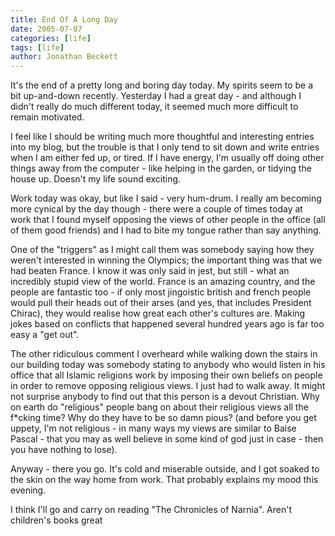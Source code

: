 ```yaml
---
title: End Of A Long Day
date: 2005-07-07
categories: [life]
tags: [life]
author: Jonathan Beckett
---
```


It's the end of a pretty long and boring day today. My spirits seem to be a bit up-and-down recently. Yesterday I had a great day - and although I didn't really do much different today, it seemed much more difficult to remain motivated.

I feel like I should be writing much more thoughtful and interesting entries into my blog, but the trouble is that I only tend to sit down and write entries when I am either fed up, or tired. If I have energy, I'm usually off doing other things away from the computer - like helping in the garden, or tidying the house up. Doesn't my life sound exciting.

Work today was okay, but like I said - very hum-drum. I really am becoming more cynical by the day though - there were a couple of times today at work that I found myself opposing the views of other people in the office (all of them good friends) and I had to bite my tongue rather than say anything.

One of the "triggers" as I might call them was somebody saying how they weren't interested in winning the Olympics; the important thing was that we had beaten France. I know it was only said in jest, but still - what an incredibly stupid view of the world. France is an amazing country, and the people are fantastic too - if only most jingoistic british and french people would pull their heads out of their arses (and yes, that includes President Chirac), they would realise how great each other's cultures are. Making jokes based on conflicts that happened several hundred years ago is far too easy a "get out".

The other ridiculous comment I overheard while walking down the stairs in our building today was somebody stating to anybody who would listen in his office that all Islamic religions work by imposing their own beliefs on people in order to remove opposing religious views. I just had to walk away. It might not surprise anybody to find out that this person is a devout Christian. Why on earth do "religious" people bang on about their religious views all the f*cking time? Why do they have to be so damn pious? (and before you get uppety, I'm not religious - in many ways my views are similar to Baise Pascal - that you may as well believe in some kind of god just in case - then you have nothing to lose).

Anyway - there you go. It's cold and miserable outside, and I got soaked to the skin on the way home from work. That probably explains my mood this evening.

I think I'll go and carry on reading "The Chronicles of Narnia". Aren't children's books great 